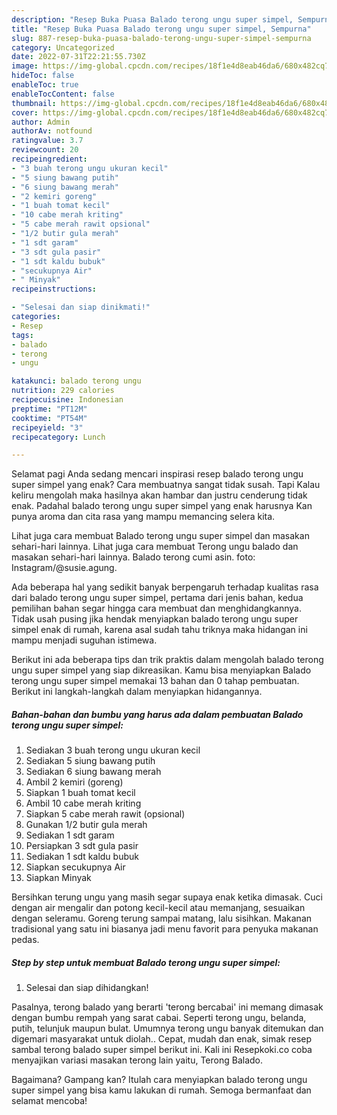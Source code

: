 ```yaml
---
description: "Resep Buka Puasa Balado terong ungu super simpel, Sempurna"
title: "Resep Buka Puasa Balado terong ungu super simpel, Sempurna"
slug: 887-resep-buka-puasa-balado-terong-ungu-super-simpel-sempurna
category: Uncategorized
date: 2022-07-31T22:21:55.730Z
image: https://img-global.cpcdn.com/recipes/18f1e4d8eab46da6/680x482cq70/balado-terong-ungu-super-simpel-foto-resep-utama.jpg
hideToc: false
enableToc: true
enableTocContent: false
thumbnail: https://img-global.cpcdn.com/recipes/18f1e4d8eab46da6/680x482cq70/balado-terong-ungu-super-simpel-foto-resep-utama.jpg
cover: https://img-global.cpcdn.com/recipes/18f1e4d8eab46da6/680x482cq70/balado-terong-ungu-super-simpel-foto-resep-utama.jpg
author: Admin
authorAv: notfound
ratingvalue: 3.7
reviewcount: 20
recipeingredient:
- "3 buah terong ungu ukuran kecil"
- "5 siung bawang putih"
- "6 siung bawang merah"
- "2 kemiri goreng"
- "1 buah tomat kecil"
- "10 cabe merah kriting"
- "5 cabe merah rawit opsional"
- "1/2 butir gula merah"
- "1 sdt garam"
- "3 sdt gula pasir"
- "1 sdt kaldu bubuk"
- "secukupnya Air"
- " Minyak"
recipeinstructions:

- "Selesai dan siap dinikmati!"
categories:
- Resep
tags:
- balado
- terong
- ungu

katakunci: balado terong ungu 
nutrition: 229 calories
recipecuisine: Indonesian
preptime: "PT12M"
cooktime: "PT54M"
recipeyield: "3"
recipecategory: Lunch

---
```



Selamat pagi Anda sedang mencari inspirasi resep balado terong ungu super simpel yang enak? Cara membuatnya sangat tidak susah. Tapi Kalau keliru mengolah maka hasilnya akan hambar dan justru cenderung tidak enak. Padahal balado terong ungu super simpel yang enak harusnya Kan punya aroma dan cita rasa yang mampu memancing selera kita.


Lihat juga cara membuat Balado terong ungu super simpel dan masakan sehari-hari lainnya. Lihat juga cara membuat Terong ungu balado dan masakan sehari-hari lainnya. Balado terong cumi asin. foto: Instagram/@susie.agung.

Ada beberapa hal yang sedikit banyak berpengaruh terhadap kualitas rasa dari balado terong ungu super simpel, pertama dari jenis bahan, kedua pemilihan bahan segar hingga cara membuat dan menghidangkannya. Tidak usah pusing jika hendak menyiapkan balado terong ungu super simpel enak di rumah, karena asal sudah tahu triknya maka hidangan ini mampu menjadi suguhan istimewa.


Berikut ini ada beberapa tips dan trik praktis dalam mengolah balado terong ungu super simpel yang siap dikreasikan. Kamu bisa menyiapkan Balado terong ungu super simpel memakai 13 bahan dan 0 tahap pembuatan. Berikut ini langkah-langkah dalam menyiapkan hidangannya.

<!--inarticleads1-->

##### Bahan-bahan dan bumbu yang harus ada dalam pembuatan Balado terong ungu super simpel:

1. Sediakan 3 buah terong ungu ukuran kecil
1. Sediakan 5 siung bawang putih
1. Sediakan 6 siung bawang merah
1. Ambil 2 kemiri (goreng)
1. Siapkan 1 buah tomat kecil
1. Ambil 10 cabe merah kriting
1. Siapkan 5 cabe merah rawit (opsional)
1. Gunakan 1/2 butir gula merah
1. Sediakan 1 sdt garam
1. Persiapkan 3 sdt gula pasir
1. Sediakan 1 sdt kaldu bubuk
1. Siapkan secukupnya Air
1. Siapkan  Minyak


Bersihkan terung ungu yang masih segar supaya enak ketika dimasak. Cuci dengan air mengalir dan potong kecil-kecil atau memanjang, sesuaikan dengan seleramu. Goreng terung sampai matang, lalu sisihkan. Makanan tradisional yang satu ini biasanya jadi menu favorit para penyuka makanan pedas. 

<!--inarticleads2-->

##### Step by step untuk membuat Balado terong ungu super simpel:


1. Selesai dan siap dihidangkan!

Pasalnya, terong balado yang berarti &#39;terong bercabai&#39; ini memang dimasak dengan bumbu rempah yang sarat cabai. Seperti terong ungu, belanda, putih, telunjuk maupun bulat. Umumnya terong ungu banyak ditemukan dan digemari masyarakat untuk diolah.. Cepat, mudah dan enak, simak resep sambal terong balado super simpel berikut ini. Kali ini Resepkoki.co coba menyajikan variasi masakan terong lain yaitu, Terong Balado. 

Bagaimana? Gampang kan? Itulah cara menyiapkan balado terong ungu super simpel yang bisa kamu lakukan di rumah. Semoga bermanfaat dan selamat mencoba!
